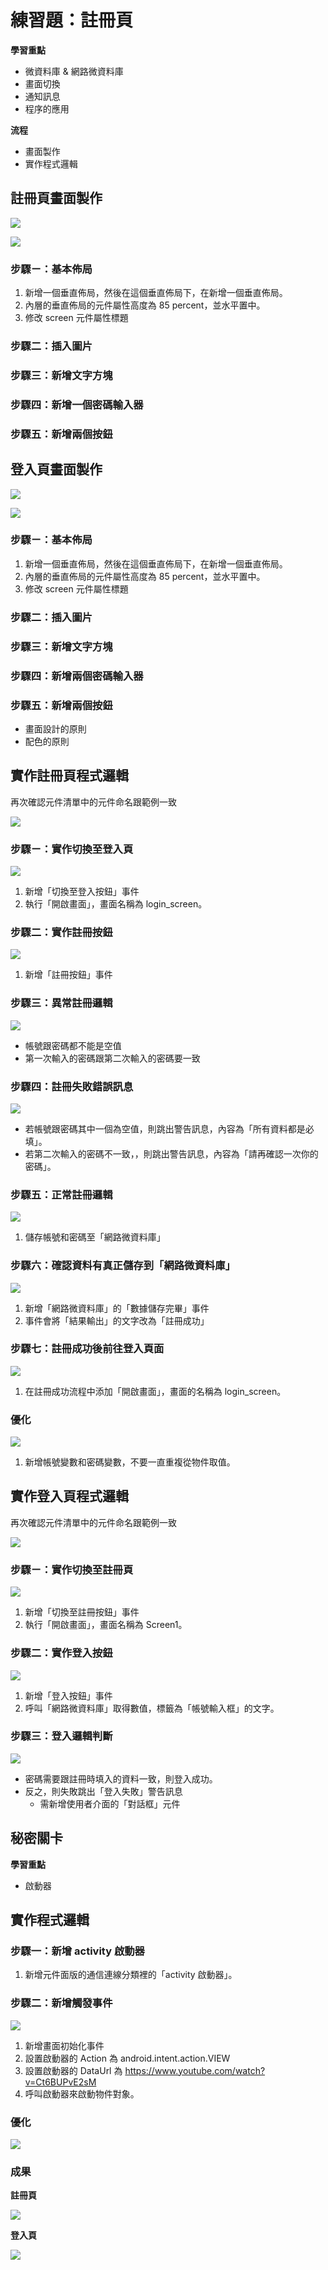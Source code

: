 # 練習題：註冊頁

**學習重點**

* 微資料庫 & 網路微資料庫
* 畫面切換
* 通知訊息
* 程序的應用

**流程**

* 畫面製作
* 實作程式邏輯

## 註冊頁畫面製作

![](assets/screen1.png)

![](assets/component1.png)

### 步驟ㄧ：基本佈局

1. 新增一個垂直佈局，然後在這個垂直佈局下，在新增一個垂直佈局。
1. 內層的垂直佈局的元件屬性高度為 85 percent，並水平置中。 
1. 修改 screen 元件屬性標題

### 步驟二：插入圖片

### 步驟三：新增文字方塊

### 步驟四：新增一個密碼輸入器

### 步驟五：新增兩個按鈕

## 登入頁畫面製作

![](assets/screen2.png)

![](assets/component2.png)

### 步驟ㄧ：基本佈局

1. 新增一個垂直佈局，然後在這個垂直佈局下，在新增一個垂直佈局。
1. 內層的垂直佈局的元件屬性高度為 85 percent，並水平置中。 
1. 修改 screen 元件屬性標題

### 步驟二：插入圖片

### 步驟三：新增文字方塊

### 步驟四：新增兩個密碼輸入器

### 步驟五：新增兩個按鈕

* 畫面設計的原則
* 配色的原則

## 實作註冊頁程式邏輯

再次確認元件清單中的元件命名跟範例一致

![](assets/component1.png)

### 步驟ㄧ：實作切換至登入頁

![](assets/p1/code1.png)

1. 新增「切換至登入按鈕」事件
1. 執行「開啟畫面」，畫面名稱為 login_screen。

### 步驟二：實作註冊按鈕

![](assets/p1/code2.png)

1. 新增「註冊按鈕」事件

### 步驟三：異常註冊邏輯

![](assets/p1/code3.png)

* 帳號跟密碼都不能是空值
* 第一次輸入的密碼跟第二次輸入的密碼要一致

### 步驟四：註冊失敗錯誤訊息

![](assets/p1/code4.png)

* 若帳號跟密碼其中一個為空值，則跳出警告訊息，內容為「所有資料都是必填」。
* 若第二次輸入的密碼不一致，，則跳出警告訊息，內容為「請再確認一次你的密碼」。

### 步驟五：正常註冊邏輯

![](assets/p1/code5.png)

1. 儲存帳號和密碼至「網路微資料庫」

### 步驟六：確認資料有真正儲存到「網路微資料庫」

![](assets/p1/code6.png)

1. 新增「網路微資料庫」的「數據儲存完畢」事件
2. 事件會將「結果輸出」的文字改為「註冊成功」

### 步驟七：註冊成功後前往登入頁面

![](assets/p1/code7.png)

1. 在註冊成功流程中添加「開啟畫面」，畫面的名稱為 login_screen。

### 優化

![](assets/code8.png)

1. 新增帳號變數和密碼變數，不要一直重複從物件取值。

## 實作登入頁程式邏輯

再次確認元件清單中的元件命名跟範例一致

![](assets/component2.png)

### 步驟ㄧ：實作切換至註冊頁

![](assets/p2/code1.png)

1. 新增「切換至註冊按鈕」事件
1. 執行「開啟畫面」，畫面名稱為 Screen1。

### 步驟二：實作登入按鈕

![](assets/p2/code2.png)

1. 新增「登入按鈕」事件
1. 呼叫「網路微資料庫」取得數值，標籤為「帳號輸入框」的文字。

### 步驟三：登入邏輯判斷

![](assets/p3/code3.png)

* 密碼需要跟註冊時填入的資料一致，則登入成功。
* 反之，則失敗跳出「登入失敗」警告訊息
  * 需新增使用者介面的「對話框」元件

## 秘密關卡

**學習重點**

* 啟動器

## 實作程式邏輯

### 步驟一：新增 activity 啟動器

1. 新增元件面版的通信連線分類裡的「activity 啟動器」。

### 步驟二：新增觸發事件

![](assets/p1/code1.png)

1. 新增畫面初始化事件
1. 設置啟動器的 Action 為 android.intent.action.VIEW
1. 設置啟動器的 DataUrl 為 <https://www.youtube.com/watch?v=Ct6BUPvE2sM>
1. 呼叫啟動器來啟動物件對象。

### 優化

![](assets/p1/code2.png)

### 成果

**註冊頁**

![](assets/emulator1.png)

**登入頁**

![](assets/emulator2.png)